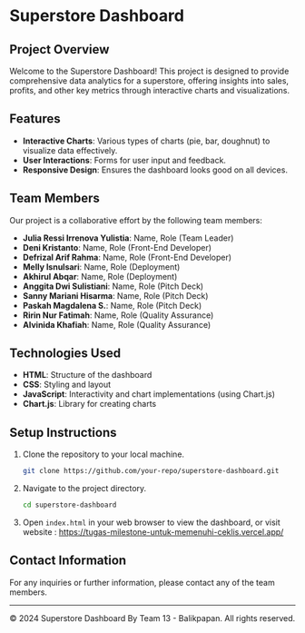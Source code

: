 # Superstore Dashboard

## Project Overview
Welcome to the Superstore Dashboard! This project is designed to provide comprehensive data analytics for a superstore, offering insights into sales, profits, and other key metrics through interactive charts and visualizations.

## Features
- **Interactive Charts**: Various types of charts (pie, bar, doughnut) to visualize data effectively.
- **User Interactions**: Forms for user input and feedback.
- **Responsive Design**: Ensures the dashboard looks good on all devices.

## Team Members
Our project is a collaborative effort by the following team members:

- **Julia Ressi Irrenova Yulistia**: Name, Role (Team Leader)
- **Deni Kristanto**: Name, Role (Front-End Developer)
- **Defrizal Arif Rahma**: Name, Role (Front-End Developer)
- **Melly Isnulsari**: Name, Role (Deployment)
- **Akhirul Abqar**: Name, Role (Deployment)
- **Anggita Dwi Sulistiani**: Name, Role (Pitch Deck)
- **Sanny Mariani Hisarma**: Name, Role (Pitch Deck)
- **Paskah Magdalena S.**: Name, Role (Pitch Deck)
- **Ririn Nur Fatimah**: Name, Role (Quality Assurance)
- **Alvinida Khafiah**: Name, Role (Quality Assurance)

## Technologies Used
- **HTML**: Structure of the dashboard
- **CSS**: Styling and layout
- **JavaScript**: Interactivity and chart implementations (using Chart.js)
- **Chart.js**: Library for creating charts

## Setup Instructions
1. Clone the repository to your local machine.
    ```bash
    git clone https://github.com/your-repo/superstore-dashboard.git
    ```
2. Navigate to the project directory.
    ```bash
    cd superstore-dashboard
    ```
3. Open `index.html` in your web browser to view the dashboard, or visit website : https://tugas-milestone-untuk-memenuhi-ceklis.vercel.app/


## Contact Information
For any inquiries or further information, please contact any of the team members.

---

&copy; 2024 Superstore Dashboard By Team 13 - Balikpapan. All rights reserved.

